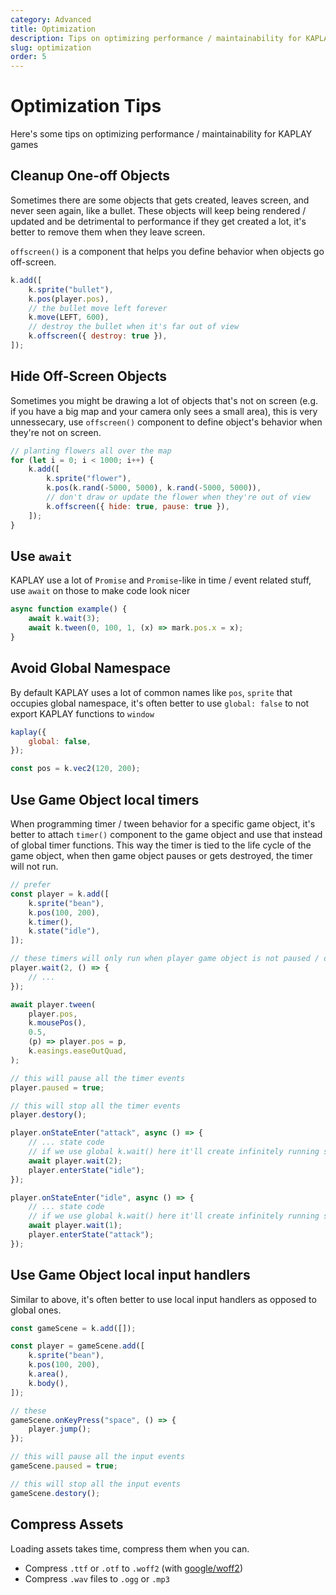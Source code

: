 ```yaml
---
category: Advanced
title: Optimization
description: Tips on optimizing performance / maintainability for KAPLAY games.
slug: optimization
order: 5
---
```


# Optimization Tips

Here's some tips on optimizing performance / maintainability for KAPLAY games

## Cleanup One-off Objects

Sometimes there are some objects that gets created, leaves screen, and never seen again, like a bullet. These objects will keep being rendered / updated and be detrimental to performance if they get created a lot, it's better to remove them when they leave screen.

`offscreen()` is a component that helps you define behavior when objects go off-screen.

```js
k.add([
    k.sprite("bullet"),
    k.pos(player.pos),
    // the bullet move left forever
    k.move(LEFT, 600),
    // destroy the bullet when it's far out of view
    k.offscreen({ destroy: true }),
]);
```

## Hide Off-Screen Objects

Sometimes you might be drawing a lot of objects that's not on screen (e.g. if you have a big map and your camera only sees a small area), this is very unnessecary, use `offscreen()` component to define object's behavior when they're not on screen.

```js
// planting flowers all over the map
for (let i = 0; i < 1000; i++) {
    k.add([
        k.sprite("flower"),
        k.pos(k.rand(-5000, 5000), k.rand(-5000, 5000)),
        // don't draw or update the flower when they're out of view
        k.offscreen({ hide: true, pause: true }),
    ]);
}
```

## Use `await`

KAPLAY use a lot of `Promise` and `Promise`-like in time / event related stuff, use `await` on those to make code look nicer

```js
async function example() {
    await k.wait(3);
    await k.tween(0, 100, 1, (x) => mark.pos.x = x);
}
```

## Avoid Global Namespace

By default KAPLAY uses a lot of common names like `pos`, `sprite` that occupies global namespace, it's often better to use `global: false` to not export KAPLAY functions to `window`

```js
kaplay({
    global: false,
});

const pos = k.vec2(120, 200);
```

## Use Game Object local timers

When programming timer / tween behavior for a specific game object, it's better to attach `timer()` component to the game object and use that instead of global timer functions. This way the timer is tied to the life cycle of the game object, when then game object pauses or gets destroyed, the timer will not run.

```js
// prefer
const player = k.add([
    k.sprite("bean"),
    k.pos(100, 200),
    k.timer(),
    k.state("idle"),
]);

// these timers will only run when player game object is not paused / destroyed
player.wait(2, () => {
    // ...
});

await player.tween(
    player.pos,
    k.mousePos(),
    0.5,
    (p) => player.pos = p,
    k.easings.easeOutQuad,
);

// this will pause all the timer events
player.paused = true;

// this will stop all the timer events
player.destory();

player.onStateEnter("attack", async () => {
    // ... state code
    // if we use global k.wait() here it'll create infinitely running state transitions even when player game object doesn't exist anymore
    await player.wait(2);
    player.enterState("idle");
});

player.onStateEnter("idle", async () => {
    // ... state code
    // if we use global k.wait() here it'll create infinitely running state transitions even when player game object doesn't exist anymore
    await player.wait(1);
    player.enterState("attack");
});
```

## Use Game Object local input handlers

Similar to above, it's often better to use local input handlers as opposed to global ones.

```js
const gameScene = k.add([]);

const player = gameScene.add([
    k.sprite("bean"),
    k.pos(100, 200),
    k.area(),
    k.body(),
]);

// these
gameScene.onKeyPress("space", () => {
    player.jump();
});

// this will pause all the input events
gameScene.paused = true;

// this will stop all the input events
gameScene.destory();
```

## Compress Assets

Loading assets takes time, compress them when you can.

- Compress `.ttf` or `.otf` to `.woff2` (with [google/woff2](https://github.com/google/woff2))
- Compress `.wav` files to `.ogg` or `.mp3`
